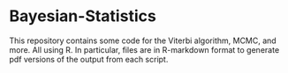 # Bayesian-Statistics
This repository contains some code for the Viterbi algorithm, MCMC, and more. All using R.
In particular, files are in R-markdown format to generate pdf versions of the output from each script.

